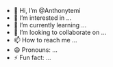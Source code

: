 - 👋 Hi, I’m @Anthonytemi
- 👀 I’m interested in ...
- 🌱 I’m currently learning ...
- 💞️ I’m looking to collaborate on ...
- 📫 How to reach me ...
- 😄 Pronouns: ...
- ⚡ Fun fact: ...

<!---
Anthonytemi/Anthonytemi is a ✨ special ✨ repository because its `README.md` (this file) appears on your GitHub profile.
You can click the Preview link to take a look at your changes.
--->
